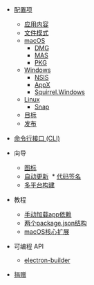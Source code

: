 * [配置项](configuration/configuration.md)
  * [应用内容](/configuration/contents.md)
  * [文件模式](file-patterns.md)
  * [macOS](configuration/mac.md)
    * [DMG](configuration/dmg.md)
    * [MAS](configuration/mas.md)
    * [PKG](configuration/pkg.md)
  * [Windows](configuration/win.md)
    * [NSIS](configuration/nsis.md)
    * [AppX](configuration/appx.md)
    * [Squirrel.Windows](configuration/squirrel-windows.md)
  * [Linux](configuration/linux.md)
    * [Snap](configuration/snap.md)
  * [目标](configuration/target.md)
  * [发布](configuration/publish.md)

* [命令行接口 (CLI)](cli.md)

* 向导
  * [图标](icons.md)
  * [自动更新](auto-update.md)
  * [代码签名](code-signing.md)
  * [多平台构建](multi-platform-build.md)

* 教程
  * [手动加载app依赖](tutorials/loading-app-dependencies-manually.md)
  * [两个package.json结构](tutorials/two-package-structure.md)
  * [macOS核心扩展](tutorials/macos-kernel-extensions.md)

* 可编程 API
  * [electron-builder](api/electron-builder.md)

* [捐赠](donate.md)

